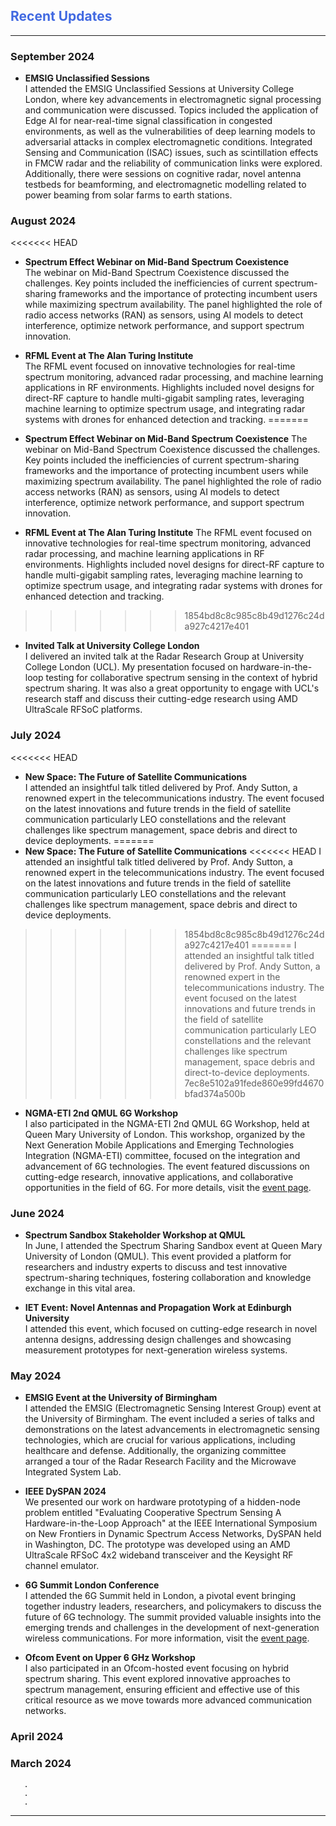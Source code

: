 ## <span style="color:royalblue">Recent Updates</span>

***
### September 2024

- **EMSIG Unclassified Sessions**  
  I attended the EMSIG Unclassified Sessions at University College London, where key advancements in electromagnetic signal processing and communication were discussed. Topics included the application of Edge AI for near-real-time signal classification in congested environments, as well as the vulnerabilities of deep learning models to adversarial attacks in complex electromagnetic conditions. Integrated Sensing and Communication (ISAC) issues, such as scintillation effects in FMCW radar and the reliability of communication links were explored. Additionally, there were sessions on cognitive radar, novel antenna testbeds for beamforming, and electromagnetic modelling related to power beaming from solar farms to earth stations.

### August 2024
<<<<<<< HEAD
- **Spectrum Effect Webinar on Mid-Band Spectrum Coexistence**  
  The webinar on Mid-Band Spectrum Coexistence discussed the challenges. Key points included the inefficiencies of current spectrum-sharing frameworks and the importance of protecting incumbent users while maximizing spectrum availability. The panel highlighted the role of radio access networks (RAN) as sensors, using AI models to detect interference, optimize network performance, and support spectrum innovation. 

- **RFML Event at The Alan Turing Institute**  
  The RFML event focused on innovative technologies for real-time spectrum monitoring, advanced radar processing, and machine learning applications in RF environments. Highlights included novel designs for direct-RF capture to handle multi-gigabit sampling rates, leveraging machine learning to optimize spectrum usage, and integrating radar systems with drones for enhanced detection and tracking. 
=======
- **Spectrum Effect Webinar on Mid-Band Spectrum Coexistence**
 The webinar on Mid-Band Spectrum Coexistence discussed the challenges. Key points included the inefficiencies of current spectrum-sharing frameworks and the importance of protecting incumbent users while maximizing spectrum availability. The panel highlighted the role of radio access networks (RAN) as sensors, using AI models to detect interference, optimize network performance, and support spectrum innovation. 

- **RFML Event at The Alan Turing Institute**
 The RFML event focused on innovative technologies for real-time spectrum monitoring, advanced radar processing, and machine learning applications in RF environments. Highlights included novel designs for direct-RF capture to handle multi-gigabit sampling rates, leveraging machine learning to optimize spectrum usage, and integrating radar systems with drones for enhanced detection and tracking. 
>>>>>>> 1854bd8c8c985c8b49d1276c24da927c4217e401

- **Invited Talk at University College London**  
  I delivered an invited talk at the Radar Research Group at University College London (UCL). My presentation focused on hardware-in-the-loop testing for collaborative spectrum sensing in the context of hybrid spectrum sharing. It was also a great opportunity to engage with UCL's research staff and discuss their cutting-edge research using AMD UltraScale RFSoC platforms.

### July 2024
<<<<<<< HEAD
- **New Space: The Future of Satellite Communications**  
  I attended an insightful talk titled delivered by Prof. Andy Sutton, a renowned expert in the telecommunications industry. The event focused on the latest innovations and future trends in the field of satellite communication particularly LEO constellations and the relevant challenges like spectrum management, space debris and direct to device deployments.
=======
- **New Space: The Future of Satellite Communications**
<<<<<<< HEAD
 I attended an insightful talk titled delivered by Prof. Andy Sutton, a renowned expert in the telecommunications industry. The event focused on the latest innovations and future trends in the field of satellite communication particularly LEO constellations and the relevant challenges like spectrum management, space debris and direct to device deployments.
>>>>>>> 1854bd8c8c985c8b49d1276c24da927c4217e401
=======
 I attended an insightful talk titled delivered by Prof. Andy Sutton, a renowned expert in the telecommunications industry. The event focused on the latest innovations and future trends in the field of satellite communication particularly LEO constellations and the relevant challenges like spectrum management, space debris and direct-to-device deployments.
>>>>>>> 7ec8e5102a91fede860e99fd4670bfad374a500b

- **NGMA-ETI 2nd QMUL 6G Workshop**  
  I also participated in the NGMA-ETI 2nd QMUL 6G Workshop, held at Queen Mary University of London. This workshop, organized by the Next Generation Mobile Applications and Emerging Technologies Integration (NGMA-ETI) committee, focused on the integration and advancement of 6G technologies. The event featured discussions on cutting-edge research, innovative applications, and collaborative opportunities in the field of 6G. For more details, visit the [event page](https://ngma.committees.comsoc.org/event/ngma-eti-2nd-qmul-6g-workshop/).

### June 2024

- **Spectrum Sandbox Stakeholder Workshop at QMUL**  
  In June, I attended the Spectrum Sharing Sandbox event at Queen Mary University of London (QMUL). This event provided a platform for researchers and industry experts to discuss and test innovative spectrum-sharing techniques, fostering collaboration and knowledge exchange in this vital area.

- **IET Event: Novel Antennas and Propagation Work at Edinburgh University**  
  I attended this event, which focused on cutting-edge research in novel antenna designs, addressing design challenges and showcasing measurement prototypes for next-generation wireless systems. 

### May 2024
- **EMSIG Event at the University of Birmingham**  
  I attended the EMSIG (Electromagnetic Sensing Interest Group) event at the University of Birmingham. The event included a series of talks and demonstrations on the latest advancements in electromagnetic sensing technologies, which are crucial for various applications, including healthcare and defense. Additionally, the organizing committee arranged a tour of the Radar Research Facility and the Microwave Integrated System Lab.
- **IEEE DySPAN 2024**   
  We presented our work on hardware prototyping of a hidden-node problem entitled "Evaluating Cooperative Spectrum Sensing A Hardware-in-the-Loop Approach" at the IEEE International Symposium on New Frontiers in Dynamic Spectrum Access Networks, DySPAN held in Washington, DC. The prototype was developed using an AMD UltraScale RFSoC 4x2 wideband transceiver and the Keysight RF channel emulator.
- **6G Summit London Conference**  
  I attended the 6G Summit held in London, a pivotal event bringing together industry leaders, researchers, and policymakers to discuss the future of 6G technology. The summit provided valuable insights into the emerging trends and challenges in the development of next-generation wireless communications. For more information, visit the [event page](https://global6gsummit.com/).



- **Ofcom Event on Upper 6 GHz Workshop**  
  I also participated in an Ofcom-hosted event focusing on hybrid spectrum sharing. This event explored innovative approaches to spectrum management, ensuring efficient and effective use of this critical resource as we move towards more advanced communication networks.

### April 2024
### March 2024
       .
       .
       .
***
